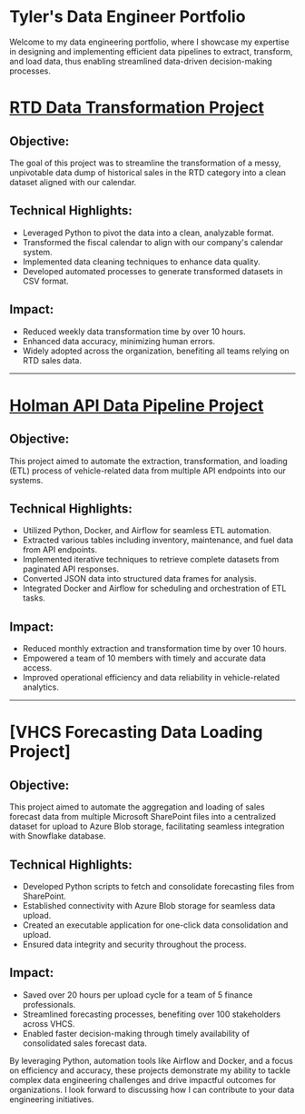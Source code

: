 # Tyler's Data Engineer Portfolio

Welcome to my data engineering portfolio, where I showcase my expertise in designing and implementing efficient data pipelines to extract, transform, and load data, thus enabling streamlined data-driven decision-making processes.

# [RTD Data Transformation Project](https://github.com/huangyue1752/RTD-data-transformation)
## Objective:
The goal of this project was to streamline the transformation of a messy, unpivotable data dump of historical sales in the RTD category into a clean dataset aligned with our calendar.

## Technical Highlights:
- Leveraged Python to pivot the data into a clean, analyzable format.
- Transformed the fiscal calendar to align with our company's calendar system.
- Implemented data cleaning techniques to enhance data quality.
- Developed automated processes to generate transformed datasets in CSV format.

## Impact:
- Reduced weekly data transformation time by over 10 hours.
- Enhanced data accuracy, minimizing human errors.
- Widely adopted across the organization, benefiting all teams relying on RTD sales data.

---

# [Holman API Data Pipeline Project](https://github.com/huangyue1752/Holman-ETL-Project)
## Objective:
This project aimed to automate the extraction, transformation, and loading (ETL) process of vehicle-related data from multiple API endpoints into our systems.

## Technical Highlights:
- Utilized Python, Docker, and Airflow for seamless ETL automation.
- Extracted various tables including inventory, maintenance, and fuel data from API endpoints.
- Implemented iterative techniques to retrieve complete datasets from paginated API responses.
- Converted JSON data into structured data frames for analysis.
- Integrated Docker and Airflow for scheduling and orchestration of ETL tasks.

## Impact:
- Reduced monthly extraction and transformation time by over 10 hours.
- Empowered a team of 10 members with timely and accurate data access.
- Improved operational efficiency and data reliability in vehicle-related analytics.

---

# [VHCS Forecasting Data Loading Project]
## Objective:
This project aimed to automate the aggregation and loading of sales forecast data from multiple Microsoft SharePoint files into a centralized dataset for upload to Azure Blob storage, facilitating seamless integration with Snowflake database.

## Technical Highlights:
- Developed Python scripts to fetch and consolidate forecasting files from SharePoint.
- Established connectivity with Azure Blob storage for seamless data upload.
- Created an executable application for one-click data consolidation and upload.
- Ensured data integrity and security throughout the process.

## Impact:
- Saved over 20 hours per upload cycle for a team of 5 finance professionals.
- Streamlined forecasting processes, benefiting over 100 stakeholders across VHCS.
- Enabled faster decision-making through timely availability of consolidated sales forecast data.
  

By leveraging Python, automation tools like Airflow and Docker, and a focus on efficiency and accuracy, these projects demonstrate my ability to tackle complex data engineering challenges and drive impactful outcomes for organizations. I look forward to discussing how I can contribute to your data engineering initiatives.
